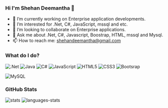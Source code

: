 ### Hi I'm Shehan Deemantha 👋



- 🔭 I’m currently working on Enterprise application developments.
- 🌱 I’m interested for .Net, C#, JavaScript, mssql and etc.
- 👯 I’m looking to collaborate on Enterprise applications.
- 💬 Ask me about .Net, C#, Javascript, Boostrap, HTML, mssql and Mysql.
- 📫 How to reach me: shehandeemantha@gmail.com


### What do I do?

![.Net](https://img.shields.io/badge/.NET-5C2D91?style=for-the-badge&logo=.net&logoColor=white) ![Java](https://img.shields.io/badge/java-%23ED8B00.svg?style=for-the-badge&logo=java&logoColor=white) ![C#](https://img.shields.io/badge/c%23-%23239120.svg?style=for-the-badge&logo=c-sharp&logoColor=white) ![JavaScript](https://img.shields.io/badge/javascript-%23323330.svg?style=for-the-badge&logo=javascript&logoColor=%23F7DF1E) ![HTML5](https://img.shields.io/badge/html5-%23E34F26.svg?style=for-the-badge&logo=html5&logoColor=white) ![CSS3](https://img.shields.io/badge/css3-%231572B6.svg?style=for-the-badge&logo=css3&logoColor=white) ![Bootsrap](https://img.shields.io/badge/Bootstrap-563D7C?style=for-the-badge&logo=bootstrap&logoColor=white)
<p>  
<img alt="MySQL" src="https://img.shields.io/badge/MySQL-4479A1?logo=mysql&logoColor=white&style=for-the-badge"/>   
</p> 



### GitHub Stats

<img alt="stats" src="https://github-readme-stats.vercel.app/api?username=ShehanDeemantha&show_icons=true&theme=dark"/>

<img alt="languages-stats" src="https://github-readme-stats.vercel.app/api/top-langs/?username=ShehanDeemantha&show_icons=true&theme=dark"/>

